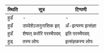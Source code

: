 | स्थिति | सूत्र | टिप्पणी |
| ----- | ------- | ------ |
| हुडँ | - | - |
| हुडँ | उपदेशेऽजनुनासिक इत् | अँ-इत्यस्य इत्संज्ञा |
| हुडँ | शेषात् कर्तरि परस्मैपदम् | इति परस्मैपदम् |
| हुड् | तस्य लोपः | इत्संज्ञकस्य लोपः |
